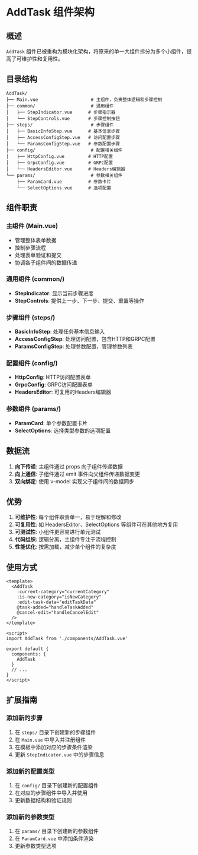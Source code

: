 # AddTask 组件架构

## 概述
`AddTask` 组件已被重构为模块化架构，将原来的单一大组件拆分为多个小组件，提高了可维护性和复用性。

## 目录结构

```
AddTask/
├── Main.vue                    # 主组件，负责整体逻辑和步骤控制
├── common/                     # 通用组件
│   ├── StepIndicator.vue      # 步骤指示器
│   └── StepControls.vue       # 步骤控制按钮
├── steps/                      # 步骤组件
│   ├── BasicInfoStep.vue      # 基本信息步骤
│   ├── AccessConfigStep.vue   # 访问配置步骤
│   └── ParamsConfigStep.vue   # 参数配置步骤
├── config/                     # 配置相关组件
│   ├── HttpConfig.vue         # HTTP配置
│   ├── GrpcConfig.vue         # GRPC配置
│   └── HeadersEditor.vue      # Headers编辑器
└── params/                     # 参数相关组件
    ├── ParamCard.vue          # 参数卡片
    └── SelectOptions.vue      # 选项配置
```

## 组件职责

### 主组件 (Main.vue)
- 管理整体表单数据
- 控制步骤流程
- 处理表单验证和提交
- 协调各子组件间的数据传递

### 通用组件 (common/)
- **StepIndicator**: 显示当前步骤进度
- **StepControls**: 提供上一步、下一步、提交、重置等操作

### 步骤组件 (steps/)
- **BasicInfoStep**: 处理任务基本信息输入
- **AccessConfigStep**: 处理访问配置，包含HTTP和GRPC配置
- **ParamsConfigStep**: 处理参数配置，管理参数列表

### 配置组件 (config/)
- **HttpConfig**: HTTP访问配置表单
- **GrpcConfig**: GRPC访问配置表单
- **HeadersEditor**: 可复用的Headers编辑器

### 参数组件 (params/)
- **ParamCard**: 单个参数配置卡片
- **SelectOptions**: 选择类型参数的选项配置

## 数据流

1. **向下传递**: 主组件通过 props 向子组件传递数据
2. **向上通信**: 子组件通过 emit 事件向父组件传递数据变更
3. **双向绑定**: 使用 v-model 实现父子组件间的数据同步

## 优势

1. **可维护性**: 每个组件职责单一，易于理解和修改
2. **可复用性**: 如 HeadersEditor、SelectOptions 等组件可在其他地方复用
3. **可测试性**: 小组件更容易进行单元测试
4. **代码组织**: 逻辑分离，主组件专注于流程控制
5. **性能优化**: 按需加载，减少单个组件的复杂度

## 使用方式

```vue
<template>
  <AddTask 
    :current-category="currentCategory"
    :is-new-category="isNewCategory"
    :edit-task-data="editTaskData"
    @task-added="handleTaskAdded"
    @cancel-edit="handleCancelEdit"
  />
</template>

<script>
import AddTask from './components/AddTask.vue'

export default {
  components: {
    AddTask
  }
  // ...
}
</script>
```

## 扩展指南

### 添加新的步骤
1. 在 `steps/` 目录下创建新的步骤组件
2. 在 `Main.vue` 中导入并注册组件
3. 在模板中添加对应的步骤条件渲染
4. 更新 `StepIndicator.vue` 中的步骤信息

### 添加新的配置类型
1. 在 `config/` 目录下创建新的配置组件
2. 在对应的步骤组件中导入并使用
3. 更新数据结构和验证规则

### 添加新的参数类型
1. 在 `params/` 目录下创建新的参数组件
2. 在 `ParamCard.vue` 中添加条件渲染
3. 更新参数类型选项 